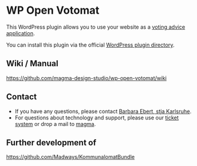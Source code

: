 # WP Open Votomat

This WordPress plugin allows you to use your website as a [voting advice application](https://en.wikipedia.org/wiki/Voting_advice_application).

You can install this plugin via the official [WordPress plugin directory](https://wordpress.org/plugins/wp-open-votomat/).

## Wiki / Manual

https://github.com/magma-design-studio/wp-open-votomat/wiki

## Contact

* If you have any questions, please contact [Barbara Ebert, stja Karlsruhe](mailto:b.ebert@stja.de).
* For questions about technology and support, please use our [ticket system](https://github.com/magma-design-studio/wp-open-votomat/issues) or drop a mail to [magma](https://magmadesignstudio.de).


## Further development of

https://github.com/Madways/KommunalomatBundle